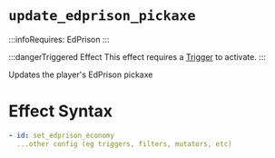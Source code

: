 # `update_edprison_pickaxe`
:::infoRequires:
EdPrison
:::

:::dangerTriggered Effect
This effect requires a [Trigger](https://plugins.auxilor.io/effects/all-triggers) to activate.
:::

Updates the player's EdPrison pickaxe
# Effect Syntax
```yaml
- id: set_edprison_economy
  ...other config (eg triggers, filters, mutators, etc)
```

